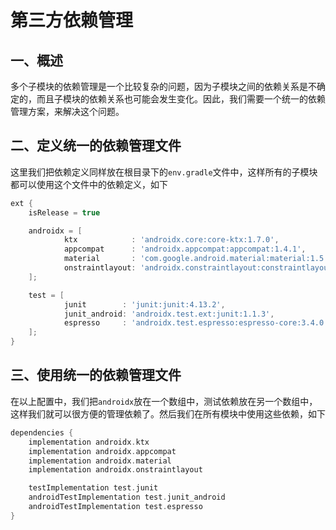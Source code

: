 # 第三方依赖管理

## 一、概述

多个子模块的依赖管理是一个比较复杂的问题，因为子模块之间的依赖关系是不确定的，而且子模块的依赖关系也可能会发生变化。因此，我们需要一个统一的依赖管理方案，来解决这个问题。

## 二、定义统一的依赖管理文件

这里我们把依赖定义同样放在根目录下的`env.gradle`文件中，这样所有的子模块都可以使用这个文件中的依赖定义，如下

```groovy
ext {
    isRelease = true

    androidx = [
            ktx            : 'androidx.core:core-ktx:1.7.0',
            appcompat      : 'androidx.appcompat:appcompat:1.4.1',
            material       : 'com.google.android.material:material:1.5.0',
            onstraintlayout: 'androidx.constraintlayout:constraintlayout:2.1.3'
    ];

    test = [
            junit        : 'junit:junit:4.13.2',
            junit_android: 'androidx.test.ext:junit:1.1.3',
            espresso     : 'androidx.test.espresso:espresso-core:3.4.0'
    ];
}
```

## 三、使用统一的依赖管理文件

在以上配置中，我们把`androidx`放在一个数组中，测试依赖放在另一个数组中，这样我们就可以很方便的管理依赖了。然后我们在所有模块中使用这些依赖，如下

```groovy
dependencies {
    implementation androidx.ktx
    implementation androidx.appcompat
    implementation androidx.material
    implementation androidx.onstraintlayout

    testImplementation test.junit
    androidTestImplementation test.junit_android
    androidTestImplementation test.espresso
}
```
